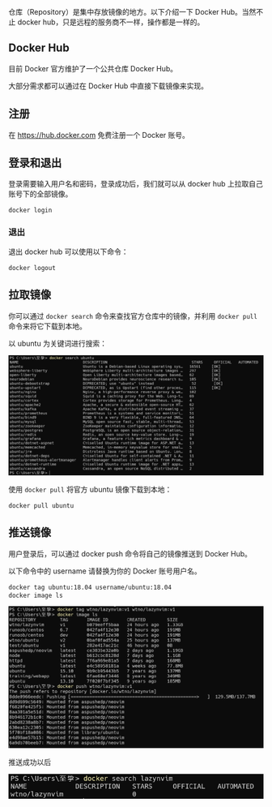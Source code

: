 仓库（Repository）是集中存放镜像的地方。以下介绍一下 Docker Hub。当然不止 docker hub，只是远程的服务商不一样，操作都是一样的。

## Docker Hub
目前 Docker 官方维护了一个公共仓库 Docker Hub。

大部分需求都可以通过在 Docker Hub 中直接下载镜像来实现。

## 注册
在 https://hub.docker.com 免费注册一个 Docker 账号。

## 登录和退出
登录需要输入用户名和密码，登录成功后，我们就可以从 docker hub 上拉取自己账号下的全部镜像。

    docker login

### 退出
退出 docker hub 可以使用以下命令：

    docker logout

## 拉取镜像
你可以通过 `docker search` 命令来查找官方仓库中的镜像，并利用 `docker pull` 命令来将它下载到本地。

以 ubuntu 为关键词进行搜索：

![image](./img/05_01.png)

使用 `docker pull` 将官方 ubuntu 镜像下载到本地：

    docker pull ubuntu 

## 推送镜像
用户登录后，可以通过 docker push 命令将自己的镜像推送到 Docker Hub。

以下命令中的 username 请替换为你的 Docker 账号用户名。

    docker tag ubuntu:18.04 username/ubuntu:18.04
    docker image ls

![image](./img/05_02.png)

推送成功以后

![image](./img/05_03.png)
